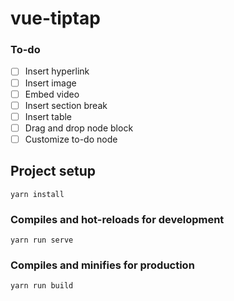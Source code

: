 # vue-tiptap

### To-do
- [ ] Insert hyperlink
- [ ] Insert image
- [ ] Embed video
- [ ] Insert section break
- [ ] Insert table
- [ ] Drag and drop node block
- [ ] Customize to-do node

## Project setup
```
yarn install
```

### Compiles and hot-reloads for development
```
yarn run serve
```

### Compiles and minifies for production
```
yarn run build
```
